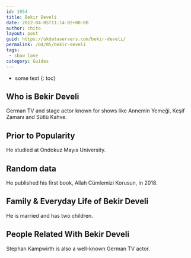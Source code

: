 ```yaml
---
id: 1954
title: Bekir Develi
date: 2012-04-05T11:14:02+00:00
author: chito
layout: post
guid: https://ukdataservers.com/bekir-develi/
permalink: /04/05/bekir-develi
tags:
 - show love
category: Guides
---
```


* some text
{: toc}


## Who is  Bekir Develi
                  
                  
                  
German TV and stage actor known for shows like Annemin Yemeği, Keşif Zamanı and Sütlü Kahve. 
                  
                
                
                
## Prior to Popularity 
                  
                  
                  
He studied at Ondokuz Mayıs University. 
                  
                
                
                
## Random data 
                  
                  
                  
He published his first book, Allah Cümlemizi Korusun, in 2018. 
                  
                
                
                
## Family & Everyday Life of Bekir Develi
                  
                  
                  
He is married and has two children. 
                  
                
                
                
## People Related With  Bekir Develi
                  
                  
                  
Stephan Kampwirth is also a well-known German TV actor. 
                  
                
              
            
          
          
          
    
    
  
